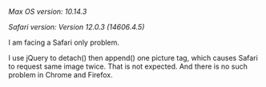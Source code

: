 *Max OS version: 10.14.3*

*Safari version: Version 12.0.3 (14606.4.5)*

I am facing a Safari only problem.

I use jQuery to detach() then append() one picture tag, which causes Safari to request same image twice. 
That is not expected. And there is no such problem in Chrome and Firefox.



